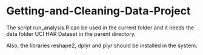 # Getting-and-Cleaning-Data-Project

The script run_analysis.R can be used in the current folder and it needs the data folder UCI HAR Dataset in the parent directory.

Also, the libraries reshape2, dplyr and plyr should be installed in the system.